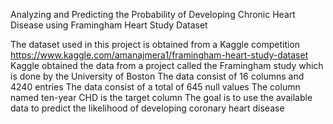 Analyzing and Predicting the Probability of Developing  Chronic Heart Disease using Framingham Heart Study Dataset

The dataset used in this project is obtained from a Kaggle competition https://www.kaggle.com/amanajmera1/framingham-heart-study-dataset
Kaggle obtained the data from a project called the Framingham study which is done by the University of Boston
The data consist of 16 columns and 4240 entries
The data consist of a total of 645 null values 
The column named ten-year CHD is the target column
The goal is to use the available data to predict the likelihood of developing coronary heart disease 
